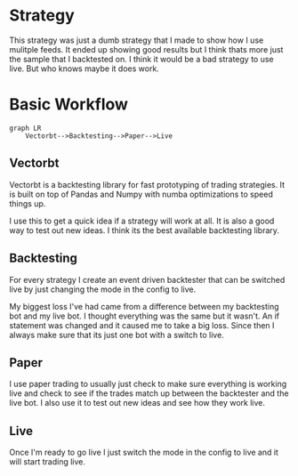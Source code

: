 # Strategy

This strategy was just a dumb strategy that I made to show how I use mulitple feeds. It ended up showing good results but I think thats more just the sample that I backtested on. I think it would be a bad strategy to use live. But who knows maybe it does work.


# Basic Workflow

```mermaid
graph LR
    Vectorbt-->Backtesting-->Paper-->Live
```

## Vectorbt

Vectorbt is a backtesting library for fast prototyping of trading strategies. It is built on top of Pandas and Numpy with numba optimizations to speed things up.

I use this to get a quick idea if a strategy will work at all. It is also a good way to test out new ideas. I think its the best available backtesting library.

## Backtesting

For every strategy I create an event driven backtester that can be switched live by just changing the mode in the config to live. 

My biggest loss I've had came from a difference between my backtesting bot and my live bot. I thought everything was the same but it wasn't. An if statement was changed and it caused me to take a big loss. Since then I always make sure that its just one bot with a switch to live.

## Paper

I use paper trading to usually just check to make sure everything is working live and check to see if the trades match up between the backtester and the live bot. I also use it to test out new ideas and see how they work live.

## Live

Once  I'm ready to go live I just switch the mode in the config to live and it will start trading live.

